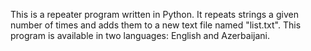 This is a repeater program written in Python. It repeats strings a given number of times and adds them to a new text file named "list.txt". This program is available in two languages: English and Azerbaijani. 
